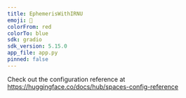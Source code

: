 ```yaml
---
title: EphemerisWithIRNU
emoji: 🏃
colorFrom: red
colorTo: blue
sdk: gradio
sdk_version: 5.15.0
app_file: app.py
pinned: false
---
```


Check out the configuration reference at https://huggingface.co/docs/hub/spaces-config-reference
